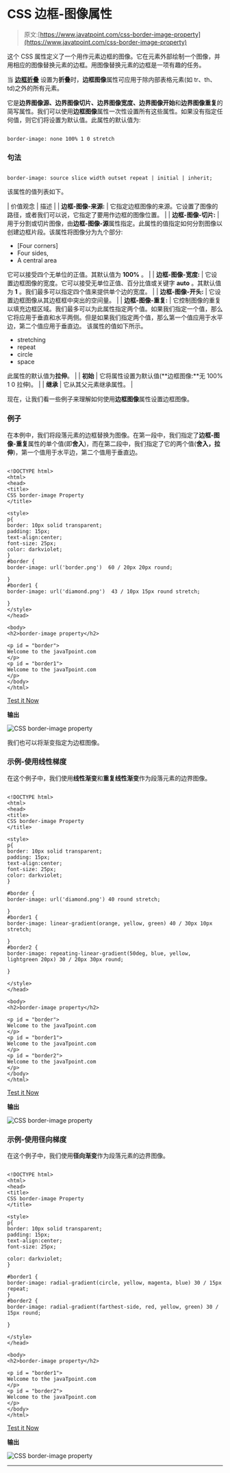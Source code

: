 # CSS 边框-图像属性

> 原文:[https://www.javatpoint.com/css-border-image-property](https://www.javatpoint.com/css-border-image-property)

这个 CSS 属性定义了一个用作元素边框的图像。它在元素外部绘制一个图像，并用相应的图像替换元素的边框。用图像替换元素的边框是一项有趣的任务。

当 [**边框折叠**](https://www.javatpoint.com/css-border-collapse-property) 设置为**折叠**时，**边框图像**属性可应用于除内部表格元素(如 tr、th、td)之外的所有元素。

它是**边界图像源、边界图像切片、边界图像宽度、边界图像开始**和**边界图像重复**的简写属性。我们可以使用**边框图像**属性一次性设置所有这些属性。如果没有指定任何值，则它们将设置为默认值。此属性的默认值为:

```

border-image: none 100% 1 0 stretch

```

### 句法

```

border-image: source slice width outset repeat | initial | inherit;

```

该属性的值列表如下。

| 价值观念 | 描述 |
| **边框-图像-来源:** | 它指定边框图像的来源。它设置了图像的路径，或者我们可以说，它指定了要用作边框的图像位置。 |
| **边框-图像-切片:** | 用于分割或切片图像，由**边框-图像-源**属性指定。此属性的值指定如何分割图像以创建边框片段。该属性将图像分为九个部分:

*   [Four corners]
*   Four sides,
*   A central area

它可以接受四个无单位的正值。其默认值为 **100%** 。 |
| **边框-图像-宽度:** | 它设置边框图像的宽度。它可以接受无单位正值、百分比值或关键字 **auto** 。其默认值为 **1** 。我们最多可以指定四个值来提供单个边的宽度。 |
| **边框-图像-开头:** | 它设置边框图像从其边框框中突出的空间量。 |
| **边框-图像-重复:** | 它控制图像的重复以填充边框区域。我们最多可以为此属性指定两个值。如果我们指定一个值，那么它将应用于垂直和水平两侧。但是如果我们指定两个值，那么第一个值应用于水平边，第二个值应用于垂直边。
该属性的值如下所示。

*   stretching
*   repeat
*   circle
*   space

此属性的默认值为**拉伸**。 |
| **初始** | 它将属性设置为默认值(**边框图像:**无 100% 1 0 拉伸)。 |
| **继承** | 它从其父元素继承属性。 |

现在，让我们看一些例子来理解如何使用**边框图像**属性设置边框图像。

### 例子

在本例中，我们将段落元素的边框替换为图像。在第一段中，我们指定了**边框-图像-重复**属性的单个值(即**舍入**)，而在第二段中，我们指定了它的两个值(**舍入，拉伸**)，第一个值用于水平边，第二个值用于垂直边。

```

<!DOCTYPE html>
<html>
<head>
<title>
CSS border-image Property
</title>

<style>
p{
border: 10px solid transparent;
padding: 15px;
text-align:center;
font-size: 25px;
color: darkviolet;
}
#border {
border-image: url('border.png')  60 / 20px 20px round;

}
#border1 {
border-image: url('diamond.png')  43 / 10px 15px round stretch;

}
</style>
</head>

<body>
<h2>border-image property</h2>

<p id = "border">
Welcome to the javaTpoint.com
</p>
<p id = "border1">
Welcome to the javaTpoint.com
</p>
</body>
</html>

```

[Test it Now](https://www.javatpoint.com/oprweb/test.jsp?filename=css-border-image-property1)

**输出**

![CSS border-image property](img/8acd3d578397c578eaa3f636afea0776.png)

我们也可以将渐变指定为边框图像。

### 示例-使用线性梯度

在这个例子中，我们使用**线性渐变**和**重复线性渐变**作为段落元素的边界图像。

```

<!DOCTYPE html>
<html>
<head>
<title>
CSS border-image Property
</title>

<style>
p{
border: 10px solid transparent;
padding: 15px;
text-align:center;
font-size: 25px;
color: darkviolet;
}

#border {
border-image: url('diamond.png') 40 round stretch;

}
#border1 {
border-image: linear-gradient(orange, yellow, green) 40 / 30px 10px  stretch;

}
#border2 {
border-image: repeating-linear-gradient(50deg, blue, yellow, lightgreen 20px) 30 / 20px 30px round;

}

</style>
</head>

<body>
<h2>border-image property</h2>

<p id = "border">
Welcome to the javaTpoint.com
</p>
<p id = "border1">
Welcome to the javaTpoint.com
</p>
<p id = "border2">
Welcome to the javaTpoint.com
</p>
</body>
</html>

```

[Test it Now](https://www.javatpoint.com/oprweb/test.jsp?filename=css-border-image-property2)

**输出**

![CSS border-image property](img/47946669c8ac04e0a3c23e2f430d915e.png)

### 示例-使用径向梯度

在这个例子中，我们使用**径向渐变**作为段落元素的边界图像。

```

<!DOCTYPE html>
<html>
<head>
<title>
CSS border-image Property
</title>

<style>
p{
border: 10px solid transparent;
padding: 15px;
text-align:center;
font-size: 25px;

color: darkviolet;
}

#border1 {
border-image: radial-gradient(circle, yellow, magenta, blue) 30 / 15px repeat;
}
#border2 {
border-image: radial-gradient(farthest-side, red, yellow, green) 30 / 15px round;

}

</style>
</head>

<body>
<h2>border-image property</h2>

<p id = "border1">
Welcome to the javaTpoint.com
</p>
<p id = "border2">
Welcome to the javaTpoint.com
</p>
</body>
</html>

```

[Test it Now](https://www.javatpoint.com/oprweb/test.jsp?filename=css-border-image-property3)

**输出**

![CSS border-image property](img/91bf99273c5dc7c64510200b7e41a7b4.png)

* * *
